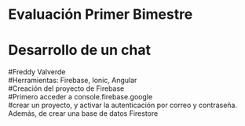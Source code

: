 # Evaluación Primer Bimestre
# Desarrollo de un chat<br/>
#Freddy Valverde<br/>
#Herramientas: Firebase, Ionic, Angular<br/>
#Creación del proyecto de Firebase<br/>
#Primero acceder a console.firebase.google<br/>
#crear un proyecto, y activar la autenticación por correo y contraseña. Además, de crear una base de datos Firestore<br/>
